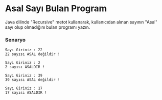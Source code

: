 # Asal Sayı Bulan Program

Java dilinde "Recursive" metot kullanarak, kullanıcıdan alınan sayının "Asal" sayı olup olmadığını bulan programı yazın.

### Senaryo

```
Sayı Giriniz : 22
22 sayısı ASAL değildir !
```

```
Sayı Giriniz : 2
2 sayısı ASALDIR !
```

```
Sayı Giriniz : 39
39 sayısı ASAL değildir !
```

```
Sayı Giriniz : 17
17 sayısı ASALDIR !
```